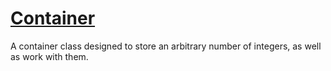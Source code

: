 # [Container](https://github.com/McTython/JavaLab_1)

A container class designed to store an arbitrary number of integers, as well as work with them.

